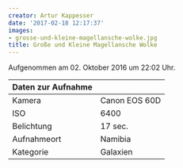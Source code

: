 ```yaml
---
creator: Artur Kappesser
date: '2017-02-18 12:17:37'
images:
- grosse-und-kleine-magellansche-wolke.jpg
title: Große und Kleine Magellansche Wolke
---
```

Aufgenommen am 02. Oktober 2016 um 22:02 Uhr.

| Daten zur Aufnahme | |
| - | - |
| Kamera | Canon EOS 60D |
| ISO | 6400 |
| Belichtung | 17 sec. |
| Aufnahmeort | Namibia |
| Kategorie | Galaxien |
